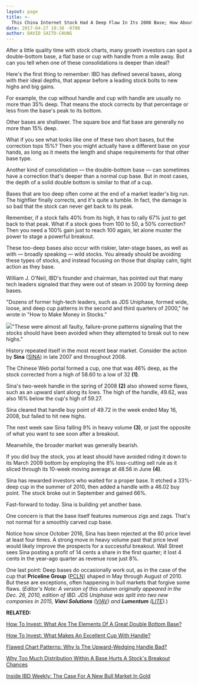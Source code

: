 ```yaml
---
layout: page
title: >-
  This China Internet Stock Had A Deep Flaw In Its 2008 Base; How About Now?
date: 2017-04-27 18:38 -0700
author: DAVID SAITO-CHUNG
---
```





After a little quality time with stock charts, many growth investors can spot a double-bottom base, a flat base or cup with handle from a mile away. But can you tell when one of these consolidations is deeper than ideal?


Here's the first thing to remember: IBD has defined several bases, along with their ideal depths, that appear before a leading stock bolts to new highs and big gains.


For example, the cup without handle and cup with handle are usually no more than 35% deep. That means the stock corrects by that percentage or less from the base's peak to its bottom.


Other bases are shallower. The square box and flat base are generally no more than 15% deep.


What if you see what looks like one of these two short bases, but the correction tops 15%? Then you might actually have a different base on your hands, as long as it meets the length and shape requirements for that other base type.


Another kind of consolidation — the double-bottom base — can sometimes have a correction that's deeper than a normal cup base. But in most cases, the depth of a solid double bottom is similar to that of a cup.


Bases that are too deep often come at the end of a market leader's big run. The highflier finally corrects, and it's quite a tumble. In fact, the damage is so bad that the stock can never get back to its peak.


Remember, if a stock falls 40% from its high, it has to rally 67% just to get back to that peak. What if a stock goes from 100 to 50, a 50% correction? Then you need a 100% gain just to reach 100 again, let alone muster the power to stage a powerful breakout.


These too-deep bases also occur with riskier, later-stage bases, as well as with — broadly speaking — wild stocks. You already should be avoiding these types of stocks, and instead focusing on those that display calm, tight action as they base.


William J. O'Neil, IBD's founder and chairman, has pointed out that many tech leaders signaled that they were out of steam in 2000 by forming deep bases.


"Dozens of former high-tech leaders, such as JDS Uniphase, formed wide, loose, and deep cup patterns in the second and third quarters of 2000," he wrote in "How to Make Money in Stocks."


![](https://www.investors.com/wp-content/uploads/2017/04/IC_sina_042717.png)"These were almost all faulty, failure-prone patterns signaling that the stocks should have been avoided when they attempted to break out to new highs."


History repeated itself in the most recent bear market. Consider the action by **Sina** ([SINA](https://research.investors.com/quote.aspx?symbol=SINA)) in late 2007 and throughout 2008.


The Chinese Web portal formed a cup, one that was 46% deep, as the stock corrected from a high of 58.60 to a low of 32 **(1)**.


Sina's two-week handle in the spring of 2008 **(2)** also showed some flaws, such as an upward slant along its lows. The high of the handle, 49.62, was also 16% below the cup's high of 59.27.


Sina cleared that handle buy point of 49.72 in the week ended May 16, 2008, but failed to hit new highs.


The next week saw Sina falling 9% in heavy volume **(3)**, or just the opposite of what you want to see soon after a breakout.


Meanwhile, the broader market was generally bearish.


If you did buy the stock, you at least should have avoided riding it down to its March 2009 bottom by employing the 8% loss-cutting sell rule as it sliced through its 10-week moving average at 48.56 in June **(4)**.


Sina has rewarded investors who waited for a proper base. It etched a 33%-deep cup in the summer of 2010, then added a handle with a 46.02 buy point. The stock broke out in September and gained 66%.


Fast-forward to today. Sina is building yet another base.


One concern is that the base itself features numerous zigs and zags. That's not normal for a smoothly carved cup base.


Notice how since October 2016, Sina has been rejected at the 80 price level at least four times. A strong move in heavy volume past that price level would likely improve the prospects for a successful breakout. Wall Street sees Sina posting a profit of 14 cents a share in the first quarter; it lost 4 cents in the year-ago quarter as revenue rose just 8%.


 One last point: Deep bases do occasionally work out, as in the case of the cup that **Priceline Group** ([PCLN](https://research.investors.com/quote.aspx?symbol=PCLN)) shaped in May through August of 2010. But these are exceptions, often happening in bull markets that forgive some flaws.
(*Editor's Note: A version of this column originally appeared in the Dec. 26, 2010, edition of IBD. JDS Uniphase was split into two new companies in 2015, **Viavi Solutions** ([VIAV](https://research.investors.com/quote.aspx?symbol=VIAV)) and **Lumentum** ([LITE](https://research.investors.com/quote.aspx?symbol=LITE)).*)


**RELATED:**


[How To Invest: What Are The Elements Of A Great Double Bottom Base?](https://www.investors.com/how-to-invest/investors-corner/chart-basics-how-the-double-bottom-base-generates-big-profits/)


[How To Invest: What Makes An Excellent Cup With Handle?](https://www.investors.com/how-to-invest/investors-corner/the-basics-how-to-analyze-a-stocks-cup-with-handle/)


[Flawed Chart Patterns: Why Is The Upward-Wedging Handle Bad?](https://www.investors.com/how-to-invest/investors-corner/flawed-chart-patterns-why-a-wedging-handle-is-bad-news-for-investors/)


[Why Too Much Distribution Within A Base Hurts A Stock's Breakout Chances](https://www.investors.com/how-to-invest/investors-corner/too-much-distribution-in-a-base-can-hurt-a-breakouts-chances/)


[Inside IBD Weekly: The Case For A New Bull Market In Gold](https://www.investors.com/172493/gold-price-could-start-new-uptrend/)




